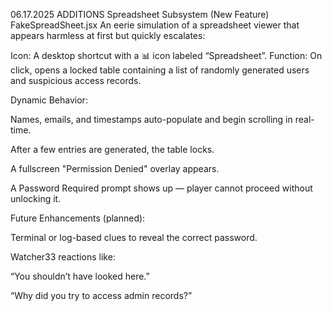  06.17.2025 ADDITIONS
 Spreadsheet Subsystem (New Feature)
 FakeSpreadSheet.jsx
An eerie simulation of a spreadsheet viewer that appears harmless at first but quickly escalates:

Icon: A desktop shortcut with a 📊 icon labeled “Spreadsheet”.
Function: On click, opens a locked table containing a list of randomly generated users and suspicious access records.

Dynamic Behavior:

Names, emails, and timestamps auto-populate and begin scrolling in real-time.

After a few entries are generated, the table locks.

A fullscreen "Permission Denied" overlay appears.

A Password Required prompt shows up — player cannot proceed without unlocking it.

Future Enhancements (planned):

Terminal or log-based clues to reveal the correct password.

Watcher33 reactions like:

“You shouldn’t have looked here.”

“Why did you try to access admin records?”